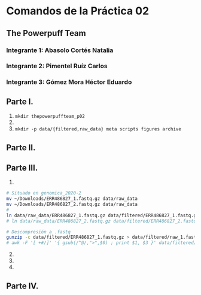 # Comandos de la Práctica 02
## The Powerpuff Team
### Integrante 1: Abasolo Cortés Natalia
### Integrante 2: Pimentel Ruíz Carlos
### Integrante 3: Gómez Mora Héctor Eduardo

## Parte I.
01. `mkdir thepowerpuffteam_p02`
02.
03. `mkdir -p data/{filtered,raw_data} meta scripts figures archive`

## Parte II.

## Parte III.
1.
  ~~~bash
  # Situado en genomica_2020-2
  mv ~/Downloads/ERR486827_1.fastq.gz data/raw_data
  mv ~/Downloads/ERR486827_2.fastq.gz data/raw_data
  #
  ln data/raw_data/ERR486827_1.fastq.gz data/filtered/ERR486827_1.fastq.gz
  # ln data/raw_data/ERR486827_2.fastq.gz data/filtered/ERR486827_2.fastq.gz

  # Descompresión a .fastq
  gunzip -c data/filtered/ERR486827_1.fastq.gz > data/filtered/raw_1.fastq
  # awk -F '[ +#/]' '{ gsub(/^@/,">",$0) ; print $1, $3 }' data/filtered/raw_1.fastq > secuencia
  ~~~

2.
3.
4.


## Parte IV.
